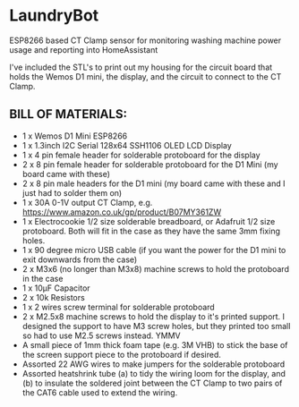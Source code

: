 # LaundryBot
ESP8266 based CT Clamp sensor for monitoring washing machine power usage and reporting into HomeAssistant

I've included the STL's to print out my housing for the circuit board that holds the Wemos D1 mini, the display, and the circuit to connect to the CT Clamp.

## BILL OF MATERIALS:
* 1 x Wemos D1 Mini ESP8266 
* 1 x 1.3inch I2C Serial 128x64 SSH1106 OLED LCD Display  
* 1 x 4 pin female header for solderable protoboard for the display
* 2 x 8 pin female header for solderable protoboard for the D1 Mini (my board came with these)
* 2 x 8 pin male headers for the D1 mini (my board came with these and I just had to solder them on)
* 1 x 30A 0-1V output CT Clamp, e.g. https://www.amazon.co.uk/gp/product/B07MY361ZW
* 1 x Electrocookie 1/2 size solderable breadboard, or Adafruit 1/2 size protoboard. Both will fit in the case as they have the same 3mm fixing holes.
* 1 x 90 degree micro USB cable (if you want the power for the D1 mini to exit downwards from the case)
* 2 x M3x6 (no longer than M3x8) machine screws to hold the protoboard in the case
* 1 x 10µF Capacitor
* 2 x 10k Resistors
* 1 x 2 wires screw terminal for solderable protoboard
* 2 x M2.5x8 machine screws to hold the display to it's printed support. I designed the support to have M3 screw holes, but they printed too small so had to use M2.5 screws instead. YMMV
* A small piece of 1mm thick foam tape (e.g. 3M VHB) to stick the base of the screen support piece to the protoboard if desired.
* Assorted 22 AWG wires to make jumpers for the solderable protoboard
* Assorted heatshrink tube (a) to tidy the wiring loom for the display, and (b) to insulate the soldered joint between the CT Clamp to two pairs of the CAT6 cable used to extend the wiring. 
